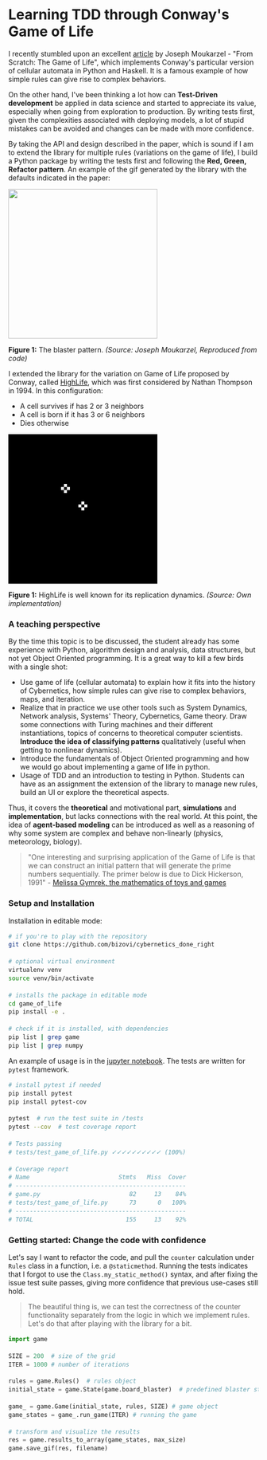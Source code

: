 # Learning TDD through Conway's Game of Life

I recently stumbled upon an excellent [article](https://towardsdatascience.com/from-scratch-the-game-of-life-161430453ee3) by Joseph Moukarzel - "From Scratch: The Game of Life", which implements Conway's particular version of cellular automata in Python and Haskell. It is a famous example of how simple rules can give rise to complex behaviors.

On the other hand, I've been thinking a lot how can **Test-Driven development** be applied in data science and started to appreciate its value, especially when going from exploration to production. By writing tests first, given the complexities associated with deploying models, a lot of stupid mistakes can be avoided and changes can be made with more confidence.

By taking the API and design described in the paper, which is sound if I am to extend the library for multiple rules (variations on the game of life), I build a Python package by writing the tests first and following the **Red, Green, Refactor pattern**. An example of the gif generated by the library with the defaults indicated in the paper:


<img src="animations/blaster_automaton.gif" width="300" height="300" align="middle">

**Figure 1:** The blaster pattern. *(Source: Joseph Moukarzel, Reproduced from code)*


I extended the library for the variation on Game of Life proposed by Conway, called [HighLife](https://www.conwaylife.com/wiki/OCA:HighLife), which was first considered by Nathan Thompson in 1994. In this configuration:

* A cell survives if has 2 or 3 neighbors
* A cell is born if it has 3 or 6 neighbors
* Dies otherwise

<img src="animations/highlife_replicator.gif" width="300" height="300" align="middle">

**Figure 1:** HighLife is well known for its replication dynamics. *(Source: Own implementation)*


### A teaching perspective
By the time this topic is to be discussed, the student already has some experience with Python, algorithm design and analysis, data structures, but not yet Object Oriented programming. It is a great way to kill a few birds with a single shot:

* Use game of life (cellular automata) to explain how it fits into the history of Cybernetics, how simple rules can give rise to complex behaviors, maps, and iteration.
* Realize that in practice we use other tools such as System Dynamics, Network analysis, Systems' Theory, Cybernetics, Game theory. Draw some connections with Turing machines and their different instantiations, topics of concerns to theoretical computer scientists. **Introduce the idea of classifying patterns** qualitatively (useful when getting to nonlinear dynamics).
* Introduce the fundamentals of Object Oriented programming and how we would go about implementing a game of life in python.
* Usage of TDD and an introduction to testing in Python. Students can have as an assignment the extension of the library to manage new rules, build an UI or explore the theoretical aspects.


Thus, it covers the **theoretical** and motivational part, **simulations** and **implementation**, but lacks connections with the real world. At this point, the idea of **agent-based modeling** can be introduced as well as a reasoning of why some system are complex and behave non-linearly (physics, meteorology, biology).

> "One interesting and surprising application of the Game of Life is
that we can construct an initial pattern that will generate the
prime numbers sequentially. The primer below is due to Dick
Hickerson, 1991" - [Melissa Gymrek, the mathematics of toys and games](http://web.mit.edu/sp.268/www/2010/lifeSlides.pdf)


### Setup and Installation

Installation in editable mode:

```bash
# if you're to play with the repository
git clone https://github.com/bizovi/cybernetics_done_right

# optional virtual environment
virtualenv venv
source venv/bin/activate

# installs the package in editable mode
cd game_of_life
pip install -e .

# check if it is installed, with dependencies
pip list | grep game
pip list | grep numpy
```

An example of usage is in the [jupyter notebook](https://github.com/Bizovi/Cybernetics_Done_Right/blob/master/game_of_life/Game_of_Life_Simulation.ipynb). The tests are written for `pytest` framework.

```bash
# install pytest if needed
pip install pytest
pip install pytest-cov

pytest  # run the test suite in /tests
pytest --cov  # test coverage report

# Tests passing
# tests/test_game_of_life.py ✓✓✓✓✓✓✓✓✓✓ (100%)

# Coverage report
# Name                         Stmts   Miss  Cover
# ------------------------------------------------
# game.py                         82     13    84%
# tests/test_game_of_life.py      73      0   100%
# ------------------------------------------------
# TOTAL                          155     13    92%
```

### Getting started: Change the code with confidence

 Let's say I want to refactor the code, and pull the `counter` calculation under `Rules` class in a function, i.e. a `@staticmethod`. Running the tests indicates that I forgot to use the `Class.my_static_method()` syntax, and after fixing the issue test suite passes, giving more confidence that previous use-cases still hold.

> The beautiful thing is, we can test the correctness of the counter functionality separately from the logic in which we implement rules. Let's do that after playing with the library for a bit.

```python
import game

SIZE = 200  # size of the grid
ITER = 1000 # number of iterations

rules = game.Rules()  # rules object
initial_state = game.State(game.board_blaster)  # predefined blaster state

game_ = game.Game(initial_state, rules, SIZE) # game object
game_states = game_.run_game(ITER) # running the game

# transform and visualize the results
res = game.results_to_array(game_states, max_size)
game.save_gif(res, filename)
```

